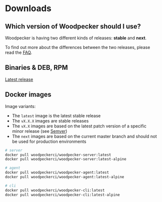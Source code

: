 # Downloads

## Which version of Woodpecker should I use?

Woodpecker is having two different kinds of releases: **stable** and **next**.

To find out more about the differences between the two releases, please read the [FAQ](/faq).

## Binaries & DEB, RPM

[Latest release](https://github.com/woodpecker-ci/woodpecker/releases/latest)

## Docker images

Image variants:
* The `latest` image is the latest stable release
* The `vX.X.X` images are stable releases
* The `vX.X` images are based on the latest patch version of a specific minor release (see [Semver](https://semver.org/))
* The `next` images are based on the current master branch and should not be used for production environments

``` bash
# server
docker pull woodpeckerci/woodpecker-server:latest
docker pull woodpeckerci/woodpecker-server:latest-alpine

# agent
docker pull woodpeckerci/woodpecker-agent:latest
docker pull woodpeckerci/woodpecker-agent:latest-alpine

# cli
docker pull woodpeckerci/woodpecker-cli:latest
docker pull woodpeckerci/woodpecker-cli:latest-alpine
```
